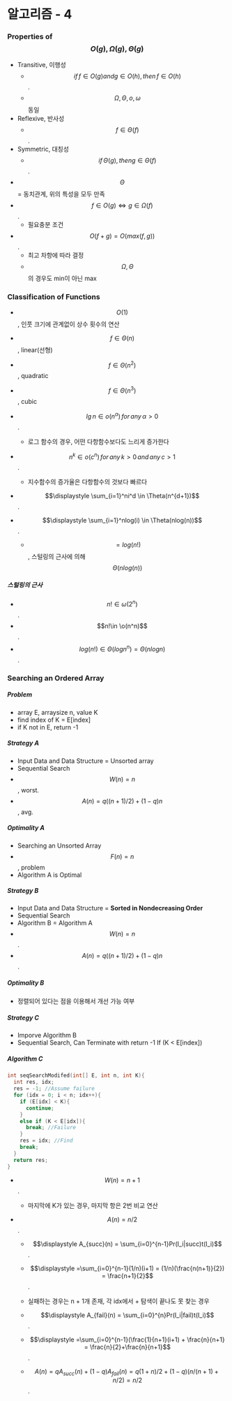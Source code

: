 # 알고리즘 - 4

### Properties of $$O(g), \Omega(g), \Theta(g)$$

- Transitive, 이행성
  - $$if\,f\in O(g) and g\in O(h),\,then\, f\in O(h)$$.
  - $$\Omega, \Theta, o, \omega$$ 동일
- Reflexive, 반사성
  - $$f \in \Theta(f)$$.
- Symmetric, 대칭성
  - $$if\, \Theta(g),\, then g\in \Theta(f)$$.
- $$\Theta$$ = 동치관계, 위의 특성을 모두 만족
- $$f \in O(g) \Leftrightarrow g\in\Omega(f)$$.
  - 필요충분 조건
- $$O(f + g) = O(max(f, g))$$.
  - 최고 차항에 따라 결정
  - $$\Omega, \Theta$$의 경우도 min이 아닌 max

### Classification of Functions

- $$O(1)$$, 인풋 크기에 관계없이 상수 횟수의 연산
- $$f \in \Theta(n)$$, linear(선형)
- $$f \in \Theta(n^2)$$, quadratic
- $$f \in \Theta(n^3)$$, cubic
- $$lg\,n \in o(n^\alpha)\,for\,any\,\alpha>0$$.
  - 로그 함수의 경우, 어떤 다항함수보다도 느리게 증가한다
- $$n^k\in o(c^n)\,for\,any\,k>0\,and\,any\,c>1$$.

  - 지수함수의 증가율은 다항함수의 것보다 빠르다

- $$\displaystyle \sum_{i=1}^ni^d \in \Theta(n^{d+1})$$.
- $$\displaystyle \sum_{i=1}^nlog(i) \in \Theta(nlog(n))$$.
  - $$= log(n!)$$, 스털링의 근사에 의해 $$\Theta(nlog(n))$$

##### 스털링의 근사

- $$n!\in \omega(2^n)$$.
- $$n!\in \o(n^n)$$.
- $$log(n!)\in\Theta(logn^n) = \Theta(nlogn)$$.

### Searching an Ordered Array

##### Problem

- array E, arraysize n, value K
- find index of K = E[index]
- if K not in E, return -1

##### Strategy A

- Input Data and Data Structure = Unsorted array
- Sequential Search
- $$W(n) = n$$, worst.
- $$A(n) = q((n+1)/2) + (1-q)n$$, avg.

##### Optimality A

- Searching an Unsorted Array
- $$F(n) = n$$, problem
- Algorithm A is Optimal

##### Strategy B

- Input Data and Data Structure = **Sorted in Nondecreasing Order**
- Sequential Search
- Algorithm B = Algorithm A
- $$W(n) = n$$.
- $$A(n) = q((n+1)/2) + (1-q)n$$.

##### Optimality B

- 정렬되어 있다는 점을 이용해서 개선 가능 여부

##### Strategy C

- Imporve Algorithm B
- Sequential Search, Can Terminate with return -1 If (K < E[index])

##### Algorithm C

```c
int seqSearchModifed(int[] E, int n, int K){
  int res, idx;
  res = -1; //Assume failure
  for (idx = 0; i < n; idx++){
    if (E[idx] < K){
      continue;
    }
    else if (K < E[idx]){
      break; //Failure
    }
    res = idx; //Find
    break;
  }
  return res;
}
```

- $$W(n) = n + 1$$.
  - 마지막에 K가 있는 경우, 마지막 항은 2번 비교 연산
- $$A(n) = n/2$$.

  - $$\displaystyle A_{succ}(n) = \sum_{i=0}^{n-1}Pr(I_i|succ)t(I_i)$$.
  - $$\displaystyle =\sum_{i=0}^{n-1}(1/n)(i+1) = (1/n)(\frac{n(n+1)}{2}) = \frac{n+1}{2}$$.

  - 실패하는 경우는 n + 1개 존재, 각 idx에서 + 탐색이 끝나도 못 찾는 경우
  - $$\displaystyle A_{fail}(n) = \sum_{i=0}^{n}Pr(I_i|fail)t(I_i)$$.
  - $$\displaystyle =\sum_{i=0}^{n-1}(\frac{1}{n+1}(i+1) + \frac{n}{n+1} = \frac{n}{2}+\frac{n}{n+1}$$.
  - $$A(n) = qA_{succ}(n) + (1-q)A_{fail}(n) = q(1+n)/2 + (1-q)(n/(n+1)+n/2) = n/2$$.

